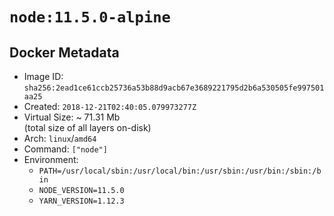 # `node:11.5.0-alpine`

## Docker Metadata

- Image ID: `sha256:2ead1ce61ccb25736a53b88d9acb67e3689221795d2b6a530505fe997501aa25`
- Created: `2018-12-21T02:40:05.079973277Z`
- Virtual Size: ~ 71.31 Mb  
  (total size of all layers on-disk)
- Arch: `linux`/`amd64`
- Command: `["node"]`
- Environment:
  - `PATH=/usr/local/sbin:/usr/local/bin:/usr/sbin:/usr/bin:/sbin:/bin`
  - `NODE_VERSION=11.5.0`
  - `YARN_VERSION=1.12.3`
